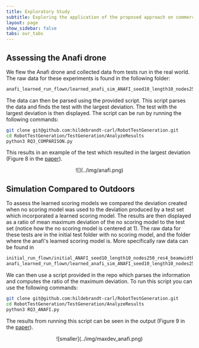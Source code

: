 ```yaml
---
title: Exploratory Study 
subtitle: Exploring the application of the proposed approach on commercial drones.
layout: page
show_sidebar: false
tabs: our_tabs
---
```


## Assessing the Anafi drone

We flew the Anafi drone and collected data from tests run in the real world. The raw data for these experiments is found in the following folder:

```bash
anafi_learned_run_flown/learned_anafi_sim_ANAFI_seed10_length10_nodes250_res4_beamwidth5_totaltime3600_simtime90_searchtype_kinematic_scoretype_learned/
```

The data can then be parsed using the provided script. This script parses the data and finds the test with the largest deviation. The test with the largest deviation is then displayed. The script can be run by running the following commands:

```bash
git clone git@github.com:hildebrandt-carl/RobotTestGeneration.git
cd RobotTestGeneration/TestGeneration/AnalyzeResults
python3 RQ3_COMPARISON.py
```

This results in an example of the test which resulted in the largest deviation (Figure 8 in the [paper](../paper/)).

<div style="text-align:center" markdown="1">
![](../img/anafi.png)
</div>

## Simulation Compared to Outdoors

To assess the learned scoring models we compared the deviation created when no scoring model was used to the deviation produced by a test set which incorporated a learned scoring model. The results are then displayed as a ratio of mean maximum deviation of the no scoring model to the test set (notice how the no scoring model is centered at 1). The raw data for these tests are in the initial test folder with no scoring model, and the folder where the anafi's learned scoring model is. More specifically raw data can be found in 

```bash
initial_run_flown/initial_ANAFI_seed10_length10_nodes250_res4_beamwidth5_totaltime7200_simtime90_searchtype_kinematic_scoretype_random/
anafi_learned_run_flown/learned_anafi_sim_ANAFI_seed10_length10_nodes250_res4_beamwidth5_totaltime3600_simtime90_searchtype_kinematic_scoretype_learned/
```

We can then use a script provided in the repo which parses the information and computes the ratio of the maximum deviation. To run this script you can use the following commands:

```bash
git clone git@github.com:hildebrandt-carl/RobotTestGeneration.git
cd RobotTestGeneration/TestGeneration/AnalyzeResults
python3 RQ3_ANAFI.py
```

The results from running this script can be seen in the output (Figure 9 in the [paper](../paper/)).

<div style="text-align:center" markdown="1">
![smaller](../img/maxdev_anafi.png)
</div>
